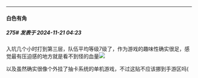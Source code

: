 ﻿
*****

####  白色有角  
##### 275#       发表于 2024-11-21 04:23

入坑几个小时打到第三层，队伍平均等级7级了，作为游戏的趣味性确实很足，感觉最有压迫感的地方就是看不到怪的血量<img src="https://static.saraba1st.com/image/smiley/face2017/068.png" referrerpolicy="no-referrer">

以及虽然确实很像个外挂了抽卡系统的单机游戏，不过这贴不应该挪到手游区吗(

